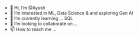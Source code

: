 - 👋 Hi, I’m @Ayush
- 👀 I’m interested in ML, Data Science & and exploring Gen AI
- 🌱 I’m currently learning ... SQL
- 💞️ I’m looking to collaborate on ...
- 📫 How to reach me ...

<!---
Dante134/Dante134 is a ✨ special ✨ repository because its `README.md` (this file) appears on your GitHub profile.
You can click the Preview link to take a look at your changes.
--->
